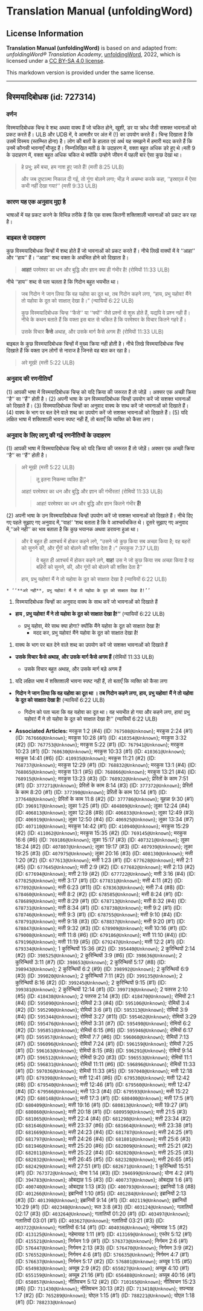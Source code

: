 # Translation Manual (unfoldingWord)

## License Information

**Translation Manual (unfoldingWord)** is based on and adapted from: _unfoldingWord® Translation Academy_, [unfoldingWord](https://unfoldingword.org/utw), 2022, which is licensed under a [CC BY-SA 4.0 license](https://creativecommons.org/licenses/by-sa/4.0/legalcode.en).

This markdown version is provided under the same license.



--------------------------------

## विस्मयादिबोधक (id: 727314)

### वर्णन

विस्मयादिबोधक चिन्ह वे शब्द अथवा वाक्य हैं जो चकित होने, खुशी, डर या क्रोध जैसी सशक्त भावनाओं को प्रकट करते हैं। ULB और UDB में, वे आमतौर पर अंत में (!) का उपयोग करते हैं। चिन्ह दिखाता है कि उसमें विस्मय (स्तम्भित होना) है। लोग की बातों के हालात एवं अर्थ यह समझने में हमारी मदद करते हैं कि उनमें कौनसी भावनाएँ मौजूद हैं। निम्नलिखित मती 8 के उदाहरण में, वक्ता बहुत अधिक डरे हुए थे।मती 9 के उदाहरण में, वक्ता बहुत अधिक चकित थे क्योंकि उन्होने जीवन में पहली बार ऐसा कुछ देखा था।

> हे प्रभु; हमें बचा, हम नाश हुए जाते हैं! (मत्ती 8:25 ULB)
> 
> और जब दुष्टात्मा निकाल दी गई, तो गूंगा बोलने लगा; भीड़ ने अचम्भा करके कहा, ‘‘इस्राएल में ऐसा कभी नहीं देखा गया!’’ (मत्ती 9:33 ULB)

### कारण यह एक अनुवाद मुद्दा है

भाषाओं में यह प्रकट करने के विभिन्न तरीके हैं कि एक वाक्य कितनी शक्तिशाली भावनाओं को प्रकट कर रहा है।

### बाइबल से उदाहरण

कुछ विस्मयादिबोधक चिन्हों में शब्द होते हैं जो भावनाओं को प्रकट करते हैं। नीचे लिखें वाक्यों में वे ‘‘आहा’’ और ‘‘हाय’’ हैं। ‘‘आहा’’ शब्द वक्ता के अचंभित होने को दिखाता है।

> **आहा!** परमेश्वर का धन और बुद्धि और ज्ञान क्या ही गंभीर है! (रोमियों 11:33 ULB)

नीचे ‘‘हाय’’ शब्द से पता चलता है कि गिदोन बहुत भयभीत था।

> जब गिदोन ने जान लिया कि वह यहोवा का दूत था, तब गिदोन कहने लगा, “हाय, प्रभु यहोवा! मैंने तो यहोवा के दूत को साक्षात् देखा है।” (न्यायियों 6:22 ULB)
> 
> कुछ विस्मयादिबोधक चिन्ह ‘‘कैसे’’ या ‘‘क्यों’’ जैसे प्रश्नों से शुरू होते हैं, यद्यपि वे प्रश्न नही हैं। नीचे के कथन बताते हैं कि वक्ता इस बात से चकित है कि परमेश्वर के विचार कितने गहरे हैं।
> 
> उसके विचार **कैसे** अथाह, और उसके मार्ग कैसे अगम हैं! (रोमियों 11:33 ULB)

बाइबल के कुछ विस्मयादिबोधक चिन्हों में मुख्य क्रिया नही होती है। नीचे लिखे विस्मयादिबोधक चिन्ह दिखाते हैं कि वक्ता उन लोगों से नाराज है जिनसे वह बात कर रहा है।

> अरे मूर्ख! (मत्ती 5:22 ULB)

### अनुवाद की रणनीतियाँ

(1\) आपकी भाषा में विस्मयादिबोधक चिन्ह को यदि क्रिया की जरूरत हैं तो जोड़ें । अक्सर एक अच्छी क्रिया ‘‘है’’ सा ‘‘हैं’’ होती है। (2\) अपनी भाषा के उन विस्मयादिबोधक चिन्हों उपयोग करें जो सशक्त भावनाओं को दिखाते हैं। (3\) विस्मयादिबोधक चिन्हों का अनुवाद वाक्य के साथ करें जो भावनाओं को दिखाते हैं। (4\) वाक्य के भाग पर बल देने वाले शब्द का उपयोग करें जो सशक्त भावनाओं को दिखाते हैं। (5\) यदि लक्षित भाषा में शक्तिशाली भावना स्पष्ट नही हैं, तो बताएँ कि व्यक्ति को कैसा लगा।

### अनुवाद के लिए लागू की गई रणनीतियों के उदाहरण

(1\) आपकी भाषा में विस्मयादिबोधक चिन्ह को यदि क्रिया की जरूरत हैं तो जोड़ें। अक्सर एक अच्छी क्रिया ‘‘है’’ सा ‘‘हैं’’ होती है।

> अरे मूर्ख! (मत्ती 5:22 ULB)
> 
> 
> > तू इतना निकम्मा व्यक्ति हैं!"
> 
> आहा! परमेश्वर का धन और बुद्धि और ज्ञान की गंभीरता! (रोमियों 11:33 ULB)
> 
> 
> > आहा! परमेश्वर का धन और बुद्धि और ज्ञान कितने गंभीर **हैं!**

(2\) अपनी भाषा के उन विस्मयादिबोधक चिन्हों उपयोग करें जो सशक्त भावनाओं को दिखाते हैं। नीचे दिए गए पहले सुझाए गए अनुवाद में,‘‘वाह!’ ’शब्द बताता है कि वे आश्चर्यचकित थे। दूसरे सुझाए गए अनुवाद में,‘‘अरे नही’’ का भाव बताता है कि कुछ भयानक अथवा डरावना हुआ था।

> और वे बहुत ही आश्चर्य में होकर कहने लगे, “उसने जो कुछ किया सब अच्छा किया है; वह बहरों को सुनने की, और गूँगों को बोलने की शक्ति देता है।” (मरकुस 7:37 ULB)
> 
> 
> > वे बहुत ही आश्चर्य में होकर कहने लगे, **वाह!** उस ने जो कुछ किया सब अच्छा किया है वह बहिरों को सुनने, की, और गूंगों को बोलने की शक्ति देता है’’
> 
> हाय, प्रभु यहोवा! मैं ने तो यहोवा के दूत को साक्षात देखा है (न्यायियों 6:22 ULB)

```
* ‘‘**अरे नही**, प्रभु यहोवा! मैं ने तो यहोवा के दूत को साक्षात देखा है!’’

```
1. विस्मयादिबोधक चिन्हों का अनुवाद वाक्य के साथ करें जो भावनाओं को दिखाते हैं

* **हाय , प्रभु यहोवा! मैं ने तो यहोवा के दूत को साक्षात देखा है!’’** (न्यायियों 6:22 ULB)

    + प्रभु यहोवा, मेरे साथ क्या होगा? क्योंकि मैंने यहोवा के दूत को साक्षात देखा है!
        + मदद कर, प्रभु यहोवा! मैंने यहोवा के दूत को साक्षात देखा है!

1. वाक्य के भाग पर बल देने वाले शब्द का उपयोग करें जो सशक्त भावनाओं को दिखाते हैं

* **उसके विचार कैसे अथाह, और उसके मार्ग कैसे अगम हैं** (रोमियों 11:33 ULB)

    + उसके विचार बहुत अथाह, और उसके मार्ग बड़े अगम हैं

1. यदि लक्षित भाषा में शक्तिशाली भावना स्पष्ट नही हैं, तो बताएँ कि व्यक्ति को कैसा लगा

* **गिदोन ने जान लिया कि वह यहोवा का दूत था । तब गिदोन कहने लगा, हाय, प्रभु यहोवा! मैं ने तो यहोवा के दूत को साक्षात देखा है!** (न्यायियों 6:22 ULB)

    + गिदोन को पता चला कि वह यहोवा का दूत था। वह भयभीत हो गया और कहने लगा, हाय! प्रभु यहोवा! मैं ने तो यहोवा के दूत को साक्षात देखा है!’’ (न्यायियों 6:22 ULB)

* **Associated Articles:** मरकुस 1:2 (#4) (ID: `767508@Unknown`); मरकुस 2:24 (#1) (ID: `767666@Unknown`); मरकुस 10:28 (#1) (ID: `410354@Unknown`); मरकुस 3:32 (#2) (ID: `767753@Unknown`); मरकुस 5:22 (#1) (ID: `767941@Unknown`); मरकुस 10:23 (#1) (ID: `768630@Unknown`); मरकुस 10:33 (#1) (ID: `410361@Unknown`); मरकुस 14:41 (#6) (ID: `410935@Unknown`); मरकुस 11:21 (#2) (ID: `768737@Unknown`); मरकुस 12:29 (#1) (ID: `768832@Unknown`); मरकुस 13:1 (#4) (ID: `768865@Unknown`); मरकुस 13:1 (#5) (ID: `768866@Unknown`); मरकुस 13:21 (#4) (ID: `768915@Unknown`); मरकुस 13:23 (#3) (ID: `768922@Unknown`); प्रेरितों के काम  7:51 (#1) (ID: `377271@Unknown`); प्रेरितों के काम 8:14 (#3) (ID: `377372@Unknown`); प्रेरितों के काम 8:20 (#1) (ID: `377390@Unknown`); प्रेरितों के काम 10:14 (#1) (ID: `377648@Unknown`); प्रेरितों के काम 11:8 (#2) (ID: `377786@Unknown`); यूहन्ना 9:30 (#1) (ID: `396917@Unknown`); लूका 1:25 (#1) (ID: `404809@Unknown`); लूका 12:24 (#4) (ID: `406813@Unknown`); लूका 12:28 (#8) (ID: `406833@Unknown`); लूका 12:49 (#3) (ID: `406919@Unknown`); लूका 12:50 (#4) (ID: `406925@Unknown`); लूका 13:34 (#7) (ID: `407110@Unknown`); मरकुस 14:42 (#1) (ID: `410940@Unknown`); मरकुस 15:29 (#2) (ID: `411062@Unknown`); मरकुस 15:35 (#2) (ID: `769145@Unknown`); मरकुस 16:6 (#6) (ID: `769186@Unknown`); लूका 15:17 (#3) (ID: `407321@Unknown`); लूका 18:24 (#2) (ID: `407807@Unknown`); लूका 19:17 (#3) (ID: `407939@Unknown`); लूका 19:25 (#3) (ID: `407975@Unknown`); लूका 20:16 (#3) (ID: `408130@Unknown`); मत्ती 1:20 (#2) (ID: `677613@Unknown`); मत्ती 1:23 (#1) (ID: `677628@Unknown`); मत्ती 2:1 (#5) (ID: `677645@Unknown`); मत्ती 2:9 (#2) (ID: `677682@Unknown`); मत्ती 2:13 (#2) (ID: `677694@Unknown`); मत्ती 2:19 (#2) (ID: `677722@Unknown`); मत्ती 3:16 (#4) (ID: `677825@Unknown`); मत्ती 3:17 (#1) (ID: `677831@Unknown`); मत्ती 4:11 (#2) (ID: `677892@Unknown`); मत्ती 6:23 (#11) (ID: `678363@Unknown`); मत्ती 7:4 (#8) (ID: `678460@Unknown`); मत्ती 8:2 (#2) (ID: `678585@Unknown`); मत्ती 8:24 (#1) (ID: `678689@Unknown`); मत्ती 8:29 (#1) (ID: `678713@Unknown`); मत्ती 8:32 (#4) (ID: `678731@Unknown`); मत्ती 8:34 (#1) (ID: `678738@Unknown`); मत्ती 9:2 (#1) (ID: `678746@Unknown`); मत्ती 9:3 (#1) (ID: `678755@Unknown`); मत्ती 9:10 (#4) (ID: `678791@Unknown`); मत्ती 9:18 (#3) (ID: `678837@Unknown`); मत्ती 9:20 (#1) (ID: `678847@Unknown`); मत्ती 9:32 (#3) (ID: `678909@Unknown`); मत्ती 10:16 (#1) (ID: `679008@Unknown`); मत्ती 11:8 (#6) (ID: `679186@Unknown`); मत्ती 11:10 (#4)) (ID: `679196@Unknown`); मत्ती 11:19 (#5) (ID: `679247@Unknown`); मत्ती 12:2 (#1) (ID: `679334@Unknown`); 1 कुरिन्थियों 15:36 (#2) (ID: `395440@Unknown`); 2 कुरिन्थियों 2:14 (#2) (ID: `398525@Unknown`); 2 कुरिन्थियों 3:9 (#6) (ID: `398636@Unknown`); 2 कुरिन्थियों 3:11 (#7) (ID: `398653@Unknown`); 2 कुरिन्थियों 5:17 (#8) (ID: `398943@Unknown`); 2 कुरिन्थियों 6:2 (#9) (ID: `398992@Unknown`); 2 कुरिन्थियों 6:9 (#3) (ID: `399020@Unknown`); 2 कुरिन्थियों 7:11 (#2) (ID: `399135@Unknown`); 2 कुरिन्थियों 8:16 (#2) (ID: `399245@Unknown`); 2 कुरिन्थियों 9:15 (#1) (ID: `399381@Unknown`); 2 कुरिन्थियों 12:14 (#1) (ID: `399719@Unknown`); 2 पतरस 2:10 (#5) (ID: `418438@Unknown`); 2 पतरस 2:14 (#3) (ID: `418470@Unknown`); रोमियों 2:1 (#4) (ID: `595090@Unknown`); रोमियों 2:3 (#4) (ID: `595106@Unknown`); रोमियों 3:4 (#2) (ID: `595290@Unknown`); रोमियों 3:6 (#1) (ID: `595313@Unknown`); रोमियों 3:9 (#4) (ID: `595344@Unknown`); रोमियों 3:27 (#11) (ID: `595462@Unknown`); रोमियों 3:29 (#6) (ID: `595476@Unknown`); रोमियों 3:31 (#7) (ID: `595490@Unknown`); रोमियों 6:2 (#2) (ID: `595851@Unknown`); रोमियों 6:15 (#6) (ID: `595946@Unknown`); रोमियों 6:17 (#1) (ID: `595957@Unknown`); रोमियों 7:7 (#6) (ID: `596060@Unknown`); रोमियों 7:13 (#7) (ID: `596096@Unknown`); रोमियों 7:24 (#1) (ID: `596159@Unknown`); रोमियों 7:25 (#1) (ID: `596163@Unknown`); रोमियों 8:15 (#8) (ID: `596291@Unknown`); रोमियों 9:14 (#7) (ID: `596512@Unknown`); रोमियों 9:20 (#3) (ID: `596553@Unknown`); रोमियों 11:1 (#5) (ID: `596831@Unknown`); रोमियों 11:11 (#6) (ID: `596896@Unknown`); रोमियों 11:33 (#1) (ID: `597036@Unknown`); रोमियों 11:33 (#5) (ID: `597040@Unknown`); मत्ती 12:18 (#1) (ID: `679398@Unknown`); मत्ती 12:41 (#6) (ID: `679530@Unknown`); मत्ती 12:42 (#8) (ID: `679540@Unknown`); मत्ती 12:46 (#1) (ID: `679560@Unknown`); मत्ती 12:47 (#4) (ID: `679566@Unknown`); मत्ती 13:3 (#4) (ID: `679593@Unknown`); मत्ती 15:22 (#2) (ID: `680148@Unknown`); मत्ती 17:3 (#1) (ID: `680400@Unknown`); मत्ती 17:5 (#1) (ID: `680409@Unknown`); मत्ती 19:16 (#1) (ID: `680813@Unknown`); मत्ती 19:27 (#1) (ID: `680860@Unknown`); मत्ती 20:18 (#1) (ID: `680959@Unknown`); मत्ती 21:5 (#3) (ID: `681065@Unknown`); मत्ती 22:4 (#4) (ID: `681298@Unknown`); मत्ती 23:34 (#2) (ID: `681646@Unknown`); मत्ती 23:37 (#6) (ID: `681664@Unknown`); मत्ती 23:38 (#1) (ID: `681669@Unknown`); मत्ती 24:23 (#4) (ID: `681787@Unknown`); मत्ती 24:25 (#1) (ID: `681797@Unknown`); मत्ती 24:26 (#4) (ID: `681801@Unknown`); मत्ती 25:6 (#3) (ID: `681946@Unknown`); मत्ती 25:20 (#6) (ID: `682009@Unknown`); मत्ती 25:21 (#2) (ID: `682011@Unknown`); मत्ती 25:22 (#4) (ID: `682020@Unknown`); मत्ती 25:25 (#3) (ID: `682032@Unknown`); मत्ती 26:45 (#5) (ID: `682328@Unknown`); मत्ती 26:65 (#5) (ID: `682429@Unknown`); मत्ती 27:51 (#1) (ID: `682671@Unknown`); 1 कुरिन्थियों 15:51 (#1) (ID: `767372@Unknown`); योना 1:14 (#3) (ID: `394699@Unknown`); योना 4:2 (#1) (ID: `394783@Unknown`); ओबद्याह 1:5 (#3) (ID: `400737@Unknown`); ओबद्याह 1:6 (#1) (ID: `400740@Unknown`); ओबद्याह 1:13 (#3) (ID: `400793@Unknown`); इब्रानियों 1:8 (#8) (ID: `401266@Unknown`); इब्रानियों 1:10 (#5) (ID: `401284@Unknown`); इब्रानियों 2:13 (#3) (ID: `401398@Unknown`); इब्रानियों 9:14 (#1) (ID: `402119@Unknown`); इब्रानियों 10:29 (#1) (ID: `402348@Unknown`); रूत 3:8 (#3) (ID: `403124@Unknown`); गलातियों 02:17 (#3) (ID: `403264@Unknown`); गलातियों 01:20 (#1) (ID: `403497@Unknown`); गलातियों 03:01 (#1) (ID: `403627@Unknown`); गलातियों 03:21 (#3) (ID: `403722@Unknown`); गलातियों 6:14 (#1) (ID: `404036@Unknown`); नहेमायाह 1:5 (#2) (ID: `413125@Unknown`); नहेमायाह 1:11 (#1) (ID: `413169@Unknown`); एस्तेर 5:12 (#1) (ID: `415521@Unknown`); निर्गमन 1:9 (#1) (ID: `576373@Unknown`); निर्गमन 2:6 (#1) (ID: `576447@Unknown`); निर्गमन 2:13 (#3) (ID: `576470@Unknown`); निर्गमन 3:9 (#2) (ID: `576552@Unknown`); निर्गमन  4:6 (#1) (ID: `576635@Unknown`); निर्गमन  4:7 (#1) (ID: `576637@Unknown`); निर्गमन 5:17 (#2) (ID: `576801@Unknown`); अय्यूब 1:15 (#5) (ID: `654983@Unknown`); अय्यूब 2:9 (#2) (ID: `655027@Unknown`); अय्यूब 4:10 (#1) (ID: `655159@Unknown`); अय्यूब 21:16 (#1) (ID: `656488@Unknown`); अय्यूब 40:16 (#1) (ID: `658057@Unknown`); नीतिवचन 5:12 (#2) (ID: `710165@Unknown`); नीतिवचन 15:23 (#6) (ID: `711430@Unknown`); नीतिवचन 30:13 (#2) (ID: `713418@Unknown`); सपन्याह 1:7 (#2) (ID: `765289@Unknown`); योएल 1:15 (#1) (ID: `788221@Unknown`); योएल 1:18 (#1) (ID: `788233@Unknown`)

